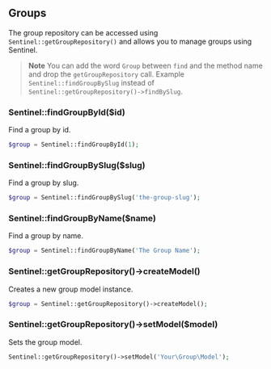 ## Groups

The group repository can be accessed using `Sentinel::getGroupRepository()` and allows you to manage groups using Sentinel.

> **Note** You can add the word `Group` between `find` and the method name and drop the `getGroupRepository` call. Example `Sentinel::findGroupBySlug` instead of `Sentinel::getGroupRepository()->findBySlug`.

### Sentinel::findGroupById($id)

Find a group by id.

```php
$group = Sentinel::findGroupById(1);
```

### Sentinel::findGroupBySlug($slug)

Find a group by slug.

```php
$group = Sentinel::findGroupBySlug('the-group-slug');
```

### Sentinel::findGroupByName($name)

Find a group by name.

```php
$group = Sentinel::findGroupByName('The Group Name');
```

### Sentinel::getGroupRepository()->createModel()

Creates a new group model instance.

```php
$group = Sentinel::getGroupRepository()->createModel();
```

### Sentinel::getGroupRepository()->setModel($model)

Sets the group model.

```php
Sentinel::getGroupRepository()->setModel('Your\Group\Model');
```
